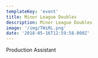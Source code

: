 ```yaml
---
templateKey: 'event'
title: Minor League Doubles
description: Minor League Doubles
image: '/img/TWiRL.png'
date: '2018-05-16T12:59:58.000Z'
---
```


Production Assistant
